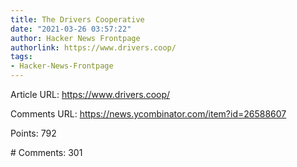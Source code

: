 ```yaml
---
title: The Drivers Cooperative
date: "2021-03-26 03:57:22"
author: Hacker News Frontpage
authorlink: https://www.drivers.coop/
tags:
- Hacker-News-Frontpage
---
```


<p>Article URL: <a href="https://www.drivers.coop/">https://www.drivers.coop/</a></p>
<p>Comments URL: <a href="https://news.ycombinator.com/item?id=26588607">https://news.ycombinator.com/item?id=26588607</a></p>
<p>Points: 792</p>
<p># Comments: 301</p>
